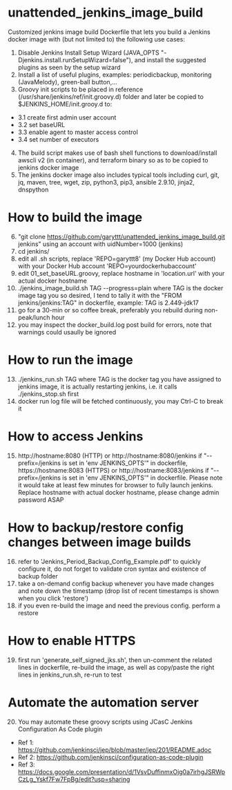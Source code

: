 # unattended_jenkins_image_build

Customized jenkins image build Dockerfile that lets you build a Jenkins docker image with (but not limited to) the following use cases:
1. Disable Jenkins Install Setup Wizard (JAVA_OPTS "-Djenkins.install.runSetupWizard=false"), and install the suggested plugins as seen by the setup wizard
2. Install a list of useful plugins, examples: periodicbackup, monitoring (JavaMelody), green-ball button,...
3. Groovy init scripts to be placed in reference (/usr/share/jenkins/ref/init.groovy.d) folder and later be copied to $JENKINS_HOME/init.grooy.d to:
* 3.1 create first admin user account
* 3.2 set baseURL
* 3.3 enable agent to master access control
* 3.4 set number of executors
4. The build script makes use of bash shell functions to download/install awscli v2 (in container), and terraform binary so as to be copied to jenkins docker image
5. The jenkins docker image also includes typical tools including curl, git, jq, maven, tree, wget, zip, python3, pip3, ansible 2.9.10, jinja2, dnspython

# How to build the image
6. "git clone https://github.com/garyttt/unattended_jenkins_image_build.git jenkins" using an account with uidNumber=1000 (jenkins)
7. cd jenkins/
8. edit all .sh scripts, replace 'REPO=garyttt8' (my Docker Hub account) with your Docker Hub account 'REPO=yourdockerhubaccount'
9. edit 01_set_baseURL.groovy, replace hostname in 'location.url' with your actual docker hostname
10. ./jenkins_image_build.sh TAG --progress=plain where TAG is the docker image tag you so desired, I tend to tally it with the "FROM jenkins/jenkins:TAG" in dockerfile, example: TAG is 2.449-jdk17
11. go for a 30-min or so coffee break, preferably you rebuild during non-peak/lunch hour
12. you may inspect the docker_build.log post build for errors, note that warnings could usaully be ignored

# How to run the image 
13. ./jenkins_run.sh TAG where TAG is the docker tag you have assigned to jenkins image, it is actually restarting jenkins, i.e. it calls ./jenkins_stop.sh first
14. docker run log file will be fetched continuously, you may Ctrl-C to break it

# How to access Jenkins
15. http://hostname:8080 (HTTP) or http://hostname:8080/jenkins if "--prefix=/jenkins is set in 'env JENKINS_OPTS'" in dockerfile, https://hostname:8083 (HTTPS) or http://hostname:8083/jenkins if "--prefix=/jenkins is set in 'env JENKINS_OPTS'" in dockerfile. Please note it would take at least few minutes for browser to fully launch jenkins. Replace hostname with actual docker hostname, please change admin password ASAP

# How to backup/restore config changes between image builds
16. refer to 'Jenkins_Period_Backup_Config_Example.pdf' to quickly configure it, do not forget to validate cron syntax and existence of backup folder
17. take a on-demand config backup whenever you have made changes and note down the timestamp (drop list of recent timestamps is shown when you click 'restore')
18. if you even re-build the image and need the previous config. perform a restore

# How to enable HTTPS
19. first run 'generate_self_signed_jks.sh', then un-comment the related lines in dockerfile, re-build the image, as well as copy/paste the right lines in jenkins_run.sh, re-run to test

# Automate the automation server
20. You may automate these groovy scripts using JCasC Jenkins Configuration As Code plugin
* Ref 1: https://github.com/jenkinsci/jep/blob/master/jep/201/README.adoc
* Ref 2: https://github.com/jenkinsci/configuration-as-code-plugin
* Ref 3: https://docs.google.com/presentation/d/1VsvDuffinmxOjg0a7irhgJSRWpCzLg_Yskf7Fw7FpBg/edit?usp=sharing
